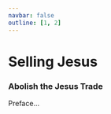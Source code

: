 ```yaml
---
navbar: false
outline: [1, 2]
---
```


<script lang='ts' setup>

import {data as articles_data} from './book_articles.data'
import {data as profiles_data} from './book_profiles.data'


// Util to demote all headings in HTML
function demote_headings(html){
    return html.replace(/<(\/?)h([1-6])\b/g, (_, slash, level) => {
        let newLevel = Math.min(parseInt(level) + 1, 6)
        return `<${slash}h${newLevel}`
    })
}


// Convert to object with ids
const articles = Object.fromEntries(articles_data.map(a => [a.url.split('/').pop(), a]))


// Explicitly exclude
delete articles['response-dr-b']


// Hard-code order of articles by section
const sections = {
    "Freely Give": ['freely-give', 'freely-give-today', 'scope'],
    "History": ['simony'],
    "Theology": ['defining-ministry', 'commerce-condemned', 'biblical-funding', 'colabor', 'sincerity', 'buying', 'judas'],
    "Specific Passages": ['selling-truth', 'temple-cleansing', '1cor9', '1cor9-authority', 'commercializing-gods-word'],
    "Application": ['should-preachers-be-paid', 'paying-pastors', 'covering-costs', 'biblical-counseling', 'counseling-fees', 'ads', 'blood-money', 'pragmatism'],
    "Licensing & Copyright": ['copyright-jesus-command-to-freely-give', 'copyright-and-the-bible', 'letting-go', 'abuse', 'copyright-hijacking', 'sharealike'],
    "Specific Ministries": ['bible-publishers', 'worship-tax', 'acbc', 'kjv'],
}


// Add any not yet hardcoded to "Additional" section
// NOTE Should move out of this section before actually publishing, it's just to ensure nothing missed
const all_hardcoded = Object.values(sections).flat()
const additional = []
for (const id in articles){
    if (!articles[id].frontmatter.category){
        continue  // No category is for April fools etc
    }
    if (!all_hardcoded.includes(id)){
        additional.push(id)
    }
}
if (additional.length){
    sections["Additional"] = additional
}


// Concat all by section
let articles_html = ''
let ch = 2
for (const section in sections){

    articles_html += `<h1 id="${section}">${section}</h1>`

    for (const article_id of sections[section]){
        const article = articles[article_id]

        // Add titles/etc before concating
        articles_html += '<div class="titles">'
        const title = article.frontmatter.title_h1 || article.frontmatter.title
        const subtitle = article.frontmatter.title_h2
        articles_html += `<h2 id="${article_id}">${ch}. ${title}</h2>`
        if (subtitle){
            articles_html += `<div class="subtitle">${subtitle}</div>`
        }
        articles_html += `<div class="author">${article.frontmatter.author}</div>`
        articles_html += '</div>'
        articles_html += demote_headings(article.html)
        ch++
    }
}


// Prepare profiles HTML
const profiles_title = `
    <div class="titles">
        <h2 id="profiles">1. Christians Who Sell Jesus</h2>
        <div class="author">Andrew Case</div>
    </div>
`
const profiles_html = demote_headings(profiles_data[0].html)
    .replace(/<h2.*?<\/h2>/, profiles_title)



</script>


<style lang='sass' scoped>

:deep(.articles_html), :deep(.profiles_html)

    h1
        break-before: page

    .titles
        break-before: page
        text-align: center !important

        .author
            font-style: italic

:deep(.profiles_html)
    img
        display: none

</style>


# Selling Jesus
### Abolish the Jesus Trade
Preface...

<div class='profiles_html' v-html='profiles_html' />

<div class='articles_html' v-html='articles_html' />
